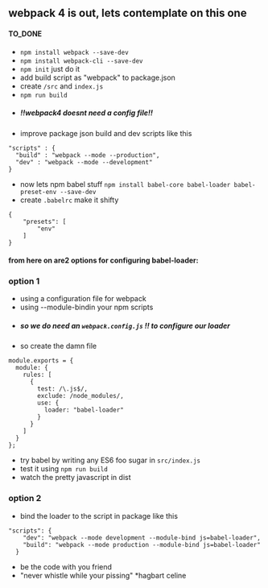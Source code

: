 ## webpack 4 is out, lets contemplate on this one

#### TO_DONE
- ```npm install webpack --save-dev```
- ```npm install webpack-cli --save-dev```
- ```npm init``` just do it
- add build script as "webpack" to package.json
- create `/src` and `index.js`
- ```npm run build```
- ##### !!webpack4 doesnt need a config file!!
- improve package json build and dev scripts like this

```
"scripts" : {
  "build" : "webpack --mode --production",
  "dev" : "webpack --mode --development" 
}
```

- now lets npm babel stuff
```npm install babel-core babel-loader babel-preset-env --save-dev```
- create `.babelrc` make it shifty
```
{
    "presets": [
        "env"
    ]
}
```

#### from here on are2 options for configuring babel-loader:
### option 1
- using a configuration file for webpack
- using --module-bindin your npm scripts
- ##### so we do need an `webpack.config.js` !! to configure our loader
- so create the damn file
```
module.exports = {
  module: {
    rules: [
      {
        test: /\.js$/,
        exclude: /node_modules/,
        use: {
          loader: "babel-loader"
        }
      }
    ]
  }
};
```
- try babel by writing any ES6 foo sugar in `src/index.js`
- test it using ```npm run build```
- watch the pretty javascript in dist

### option 2
- bind the loader to the script in package like this
```
"scripts": {
    "dev": "webpack --mode development --module-bind js=babel-loader",
    "build": "webpack --mode production --module-bind js=babel-loader"
  }
```

- be the code with you friend
- "never whistle while your pissing" *hagbart celine